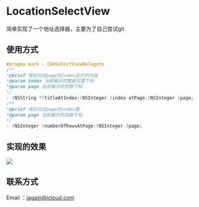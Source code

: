 # LocationSelectView
简单实现了一个地址选择器，主要为了自己尝试git
## 使用方式
```Objective-C
#pragma mark - CGHSelectViewDelegete
/**
*@brief 得到对应page的index显示的内容
*@param index 当前展示的数据位置下标
*@param page 当前展示的页数下标
*/
- (NSString *)titleAtIndex:(NSInteger )index atPage:(NSInteger )page;
/**
*@brief 得到对应page的index数
*@param page 当前展示的页数下标
*/
- (NSInteger )numberOfRowsAtPage:(NSInteger )page;
```
## 实现的效果
![](https://github.com/JagainChen/JagainLocationSelectView/blob/master/ScreenShot.jpeg)  
## 联系方式
Email ：jagain@icloud.com


